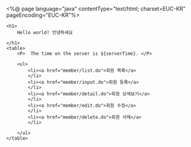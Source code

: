 <%@ page language="java" contentType="text/html; charset=EUC-KR"
    pageEncoding="EUC-KR"%>
<!DOCTYPE html>
<html>
<head>
<meta charset="UTF-8">
<title>Insert title here</title>
</head>
<body>
	
	<h1>
		Hello world! 안녕하세요 
	
	</h1>
	<table>
		<P>  The time on the server is ${serverTime}. </P>
		
		<ul>
			<li><a href="member/list.do">회원 목록</a>
			</li>
			<li><a href="member/input.do">회원 등록</a>
			</li>
			<li><a href="member/detail.do">회원 상세보기</a>
			</li>
			<li><a href="member/edit.do">회원 수정</a>
			</li>
			<li><a href="member/delete.do">회원 삭제</a>
			</li>
			
		</ul>
	</table>
	
</body>
</html>
